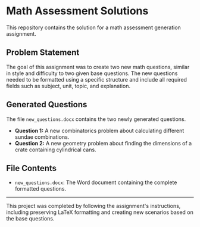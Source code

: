 # Math Assessment Solutions

This repository contains the solution for a math assessment generation assignment.

## Problem Statement
The goal of this assignment was to create two new math questions, similar in style and difficulty to two given base questions. The new questions needed to be formatted using a specific structure and include all required fields such as subject, unit, topic, and explanation.

## Generated Questions
The file `new_questions.docx` contains the two newly generated questions.
-   **Question 1:** A new combinatorics problem about calculating different sundae combinations.
-   **Question 2:** A new geometry problem about finding the dimensions of a crate containing cylindrical cans.

## File Contents
-   `new_questions.docx`: The Word document containing the complete formatted questions.

---

This project was completed by following the assignment's instructions, including preserving LaTeX formatting and creating new scenarios based on the base questions.
